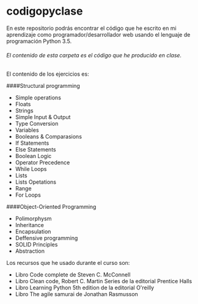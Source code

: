 # codigopyclase
En este repositorio podrás encontrar el código que he escrito en mi aprendizaje como programador/desarrollador web usando el lenguaje de programación Python 3.5.
###### El contenido de esta carpeta es el código que he producido en clase.
El contenido de los ejercicios es:

####Structural programming

- Simple operations
- Floats
- Strings
- Simple Input & Output
- Type Conversion
- Variables
- Booleans & Comparasions
- If Statements
- Else Statements
- Boolean Logic
- Operator Precedence
- While Loops
- Lists
- Lists Opetations
- Range
- For Loops

####Object-Oriented Programming

- Polimorphysm
- Inheritance
- Encapsulation
- Deffensive programming
- SOLID Principles
- Abstraction


Los recursos que he usado durante el curso son:

- Libro Code complete de Steven C. McConnell
- Libro Clean code, Robert C. Martin Series de la editorial Prentice Halls
- Libro Learning Python 5th edition de la editorial O'reilly
- Libro The agile samurai de Jonathan Rasmusson
